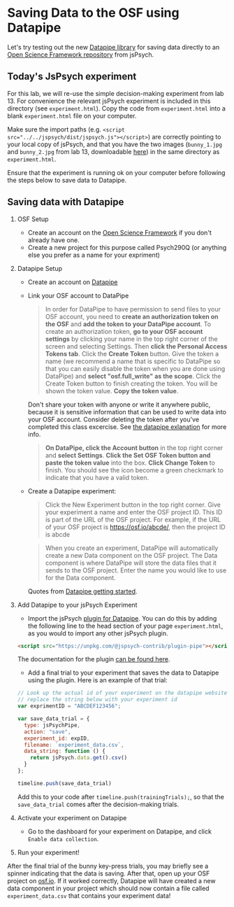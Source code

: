# Saving Data to the OSF using Datapipe

Let's try testing out the new [Datapipe library](https://pipe.jspsych.org/) for saving data directly to an [Open Science Framework repository](https://osf.io/) from jsPsych. 

## Today's JsPsych experiment

For this lab, we will re-use the simple decision-making experiment from lab 13. For convenience the relevant jsPsych experiment is included in this directory (see `experiment.html`). Copy the code from `experiment.html` into a blank `experiment.html` file on your computer. 

Make sure the import paths (e.g. `<script src="../../jspsych/dist/jspsych.js"></script>`) are correctly pointing to your local copy of jsPsych, and that you have the two images (`bunny_1.jpg` and `bunny_2.jpg` from lab 13, downloadable [here](https://drive.google.com/drive/folders/1KllQj6eW2ZckwDvMGA0BR0weDO41RjPW?usp=sharing)) in the same directory as `experiment.html`. 

Ensure that the experiment is running ok on your computer before following the steps below to save data to Datapipe.

## Saving data with Datapipe

1. OSF Setup 
    * Create an account on the [Open Science Framework](https://osf.io/) if you don't already have one.
    * Create a new project for this purpose called Psych290Q (or anything else you prefer as a name for your expriment)

2. Datapipe Setup
    * Create an account on [Datapipe](https://pipe.jspsych.org/)
    * Link your OSF account to DataPipe
        
        > In order for DataPipe to have permission to send files to your OSF account, you need to **create an authorization token on the OSF** and **add the token to your DataPipe account**. To create an authorization token, **go to your OSF account settings** by clicking your name in the top right corner of the screen and selecting Settings. Then **click the Personal Access Tokens tab**. Click the **Create Token** button. Give the token a name (we recommend a name that is specific to DataPipe so that you can easily disable the token when you are done using DataPipe) and **select "osf.full_write" as the scope**. Click the Create Token button to finish creating the token. You will be shown the token value. **Copy the token value**.

        Don't share your token with anyone or write it anywhere public, because it is sensitive information that can be used to write data into your OSF account. Consider deleting the token after you've completed this class excercise. See [the datapipe exlanation](https://pipe.jspsych.org/getting-started) for more info. 

        > **On DataPipe, click the Account button** in the top right corner and **select Settings**. **Click the Set OSF Token button and paste the token value** into the box. **Click Change Token** to finish. You should see the icon become a green checkmark to indicate that you have a valid token.
    
    * Create a Datapipe experiment: 

        > Click the New Experiment button in the top right corner. Give your experiment a name and enter the OSF project ID. This ID is part of the URL of the OSF project. For example, if the URL of your OSF project is https://osf.io/abcde/, then the project ID is abcde

        > When you create an experiment, DataPipe will automatically create a new Data component on the OSF project. The Data component is where DataPipe will store the data files that it sends to the OSF project. Enter the name you would like to use for the Data component.

        Quotes from [Datapipe getting started](https://pipe.jspsych.org/getting-started).

3. Add Datapipe to your jsPsych Experiment
    * Import the jsPsych [plugin for Datapipe](https://github.com/jspsych/jspsych-contrib/blob/main/packages/plugin-pipe/readme.md). You can do this by adding the following line to the head section of your page `experiment.html`, as you would to import any other jsPsych plugin. 


    ```html
    <script src="https://unpkg.com/@jspsych-contrib/plugin-pipe"></script>
    ```

    The documentation for the plugin [can be found here](https://github.com/jspsych/jspsych-contrib/blob/main/packages/plugin-pipe/readme.md). 

    * Add a final trial to your experiment that saves the data to Datapipe using the plugin. Here is an example of that trial:

    ```js
    // Look up the actual id of your experiment on the datapipe website
    // replace the string below with your experiment id 
    var exprimentID = "ABCDEF123456";

    var save_data_trial = {
	  type: jsPsychPipe,
	  action: "save",
	  experiment_id: expID,
	  filename: `experiment_data.csv`,
	  data_string: function () {
	  	return jsPsych.data.get().csv()
	  }
	};

	timeline.push(save_data_trial)
	```

	Add this to your code after `timeline.push(trainingTrials);`, so that the `save_data_trial` comes after the decision-making trials.

4. Activate your experiment on Datapipe
    * Go to the dashboard for your experiment on Datapipe, and click `Enable data collection`.

5. Run your experiment!

After the final trial of the bunny key-press trials, you may briefly see a spinner indicating that the data is saving. After that, open up your OSF project on [osf.io](https://osf.io). If it worked correctly, Datapipe will have created a new data component in your project which should now contain a file called `experiment_data.csv` that contains your experiment data!
